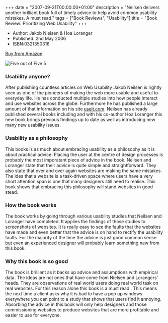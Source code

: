+++
date = "2007-09-21T00:00:00+01:00"
description = "Neilsen delivers another brilliant book full of timely advice to help avoid common usability mistakes. A must read."
tags = ["Book Reviews", "Usability"]
title = "Book Review: Prioritizing Web Usability"
+++

- Author: Jakob Nielsen & Hoa Loranger
- Published: 2nd May 2006
- ISBN:0321350316

[Buy from Amazon](http://www.amazon.com/Prioritizing-Web-Usability-Jakob-Nielsen/dp/0321350316/ref=sr_1_1/026-0711400-0839662?ie=UTF8&s=books&qid=1190361529&sr=1-1)

![Five out of Five](/images/books/five_stars.gif "Five out of Five")
<span class="rating">5</span>

### Usability anyone?

After publishing countless articles on Web Usability Jakob Neilsen is rightly
seen as one of the pioneers of making the web more usable and useful to everyday
life. He has conducted multiple studies into how people interact and use
websites across the globe. Furthermore he has published a large amount of that
information on his site [useit.com](http://www.useit.com/). Neilsen has already
published several books including
[](http://www.amazon.co.uk/Designing-Web-Usability-Practice-Simplicity/dp/156205810X)and
with his co-author Hoa Loranger this new book brings previous findings up to
date as well as introducing new many new usability issues.

### Usability as a philosophy

This books is as much about embracing usability as a philosophy as it is about
practical advice. Placing the user at the centre of design processes is probably
the most imporatant piece of advice in the book. Neilsen and Loranger state that
their advice is quite simple and straightforward. They also state that over and
over again websites are making the same mistakes. The idea that a website is a
task-driven space where users have a very short attention span is one that many
designers still need to realise. This book shows that embracing this philosophy
will stand websites in good stead.

### How the book works

The book works by going through various usability studies that Neilsen and
Loranger have completed. It applies the findings of those studies to screenshots
of websites. It is really easy to see the faults that the websites have made and
even better that the advice is on hand to rectify the usability faults. For the
majority of the time the advice is just good common sense but even an
experienced designer will probably learn something new from this book.

### Why this book is so good

The book is brilliant as it backs up advice and assumptions with empirical data.
The ideas are not ones that have come from Nielsen and Lorangers' heads. They
are observations of real world users doing real world task on real websites. For
this reason alone this book is a must read . This means the next time a client
asks why it is bad to have a pop up windows everywhere you can point to a study
that shows that users find it annoying. Absorbing the advice in this book will
only help designers and those commissioning websites to produce websites that
are more profitable and easier to use for everyone.
